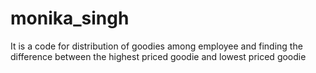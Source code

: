 # monika_singh
It is a code for distribution of goodies among employee and finding the difference between the highest priced goodie and lowest priced goodie
